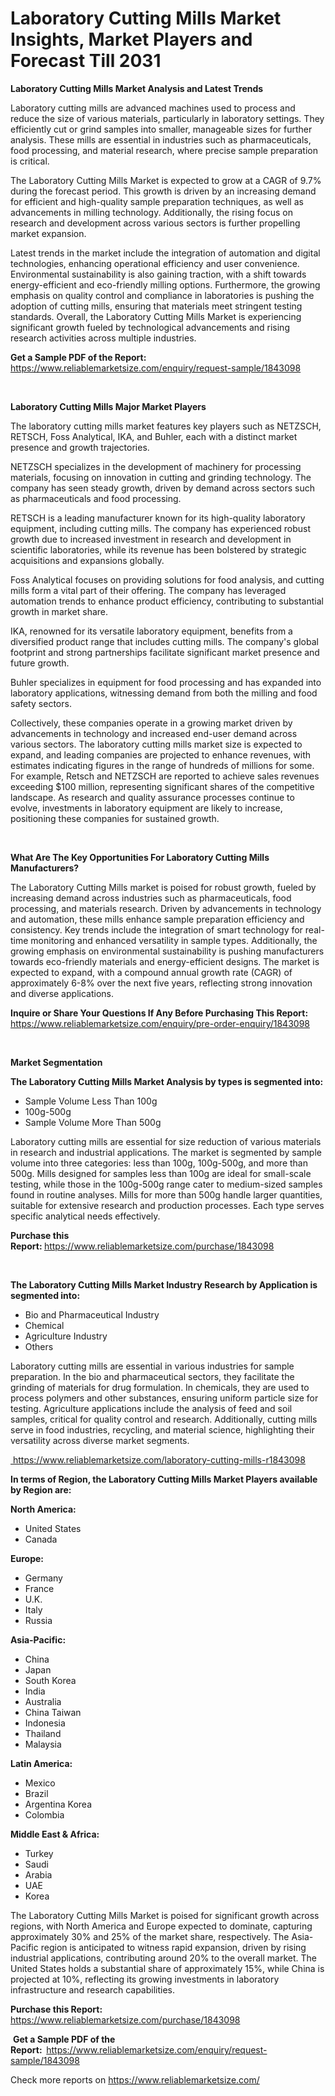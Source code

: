 <p><h1>Laboratory Cutting Mills Market Insights, Market Players and Forecast Till 2031</h1></p><p><strong>Laboratory Cutting Mills Market Analysis and Latest Trends</strong></p>
<p><p>Laboratory cutting mills are advanced machines used to process and reduce the size of various materials, particularly in laboratory settings. They efficiently cut or grind samples into smaller, manageable sizes for further analysis. These mills are essential in industries such as pharmaceuticals, food processing, and material research, where precise sample preparation is critical.</p><p>The Laboratory Cutting Mills Market is expected to grow at a CAGR of 9.7% during the forecast period. This growth is driven by an increasing demand for efficient and high-quality sample preparation techniques, as well as advancements in milling technology. Additionally, the rising focus on research and development across various sectors is further propelling market expansion.</p><p>Latest trends in the market include the integration of automation and digital technologies, enhancing operational efficiency and user convenience. Environmental sustainability is also gaining traction, with a shift towards energy-efficient and eco-friendly milling options. Furthermore, the growing emphasis on quality control and compliance in laboratories is pushing the adoption of cutting mills, ensuring that materials meet stringent testing standards. Overall, the Laboratory Cutting Mills Market is experiencing significant growth fueled by technological advancements and rising research activities across multiple industries.</p></p>
<p><strong>Get a Sample PDF of the Report:&nbsp;</strong> <a href="https://www.reliablemarketsize.com/enquiry/request-sample/1843098?utm_campaign=2005&utm_medium=2&utm_source=Github&utm_content=ia&utm_term=01012025&utm_id=laboratory-cutting-mills">https://www.reliablemarketsize.com/enquiry/request-sample/1843098</a></p>
<p>&nbsp;</p>
<p><strong>Laboratory Cutting Mills Major Market Players</strong></p>
<p><p>The laboratory cutting mills market features key players such as NETZSCH, RETSCH, Foss Analytical, IKA, and Buhler, each with a distinct market presence and growth trajectories.</p><p>NETZSCH specializes in the development of machinery for processing materials, focusing on innovation in cutting and grinding technology. The company has seen steady growth, driven by demand across sectors such as pharmaceuticals and food processing. </p><p>RETSCH is a leading manufacturer known for its high-quality laboratory equipment, including cutting mills. The company has experienced robust growth due to increased investment in research and development in scientific laboratories, while its revenue has been bolstered by strategic acquisitions and expansions globally.</p><p>Foss Analytical focuses on providing solutions for food analysis, and cutting mills form a vital part of their offering. The company has leveraged automation trends to enhance product efficiency, contributing to substantial growth in market share.</p><p>IKA, renowned for its versatile laboratory equipment, benefits from a diversified product range that includes cutting mills. The company's global footprint and strong partnerships facilitate significant market presence and future growth.</p><p>Buhler specializes in equipment for food processing and has expanded into laboratory applications, witnessing demand from both the milling and food safety sectors.</p><p>Collectively, these companies operate in a growing market driven by advancements in technology and increased end-user demand across various sectors. The laboratory cutting mills market size is expected to expand, and leading companies are projected to enhance revenues, with estimates indicating figures in the range of hundreds of millions for some. For example, Retsch and NETZSCH are reported to achieve sales revenues exceeding $100 million, representing significant shares of the competitive landscape. As research and quality assurance processes continue to evolve, investments in laboratory equipment are likely to increase, positioning these companies for sustained growth.</p></p>
<p>&nbsp;</p>
<p><strong>What Are The Key Opportunities For Laboratory Cutting Mills Manufacturers?</strong></p>
<p><p>The Laboratory Cutting Mills market is poised for robust growth, fueled by increasing demand across industries such as pharmaceuticals, food processing, and materials research. Driven by advancements in technology and automation, these mills enhance sample preparation efficiency and consistency. Key trends include the integration of smart technology for real-time monitoring and enhanced versatility in sample types. Additionally, the growing emphasis on environmental sustainability is pushing manufacturers towards eco-friendly materials and energy-efficient designs. The market is expected to expand, with a compound annual growth rate (CAGR) of approximately 6-8% over the next five years, reflecting strong innovation and diverse applications.</p></p>
<p><strong>Inquire or Share Your Questions If Any Before Purchasing This Report:</strong> <a href="https://www.reliablemarketsize.com/enquiry/pre-order-enquiry/1843098?utm_campaign=2005&utm_medium=2&utm_source=Github&utm_content=ia&utm_term=01012025&utm_id=laboratory-cutting-mills">https://www.reliablemarketsize.com/enquiry/pre-order-enquiry/1843098</a></p>
<p>&nbsp;</p>
<p><strong>Market Segmentation</strong></p>
<p><strong>The Laboratory Cutting Mills Market Analysis by types is segmented into:</strong></p>
<p><ul><li>Sample Volume Less Than 100g</li><li>100g-500g</li><li>Sample Volume More Than 500g</li></ul></p>
<p><p>Laboratory cutting mills are essential for size reduction of various materials in research and industrial applications. The market is segmented by sample volume into three categories: less than 100g, 100g-500g, and more than 500g. Mills designed for samples less than 100g are ideal for small-scale testing, while those in the 100g-500g range cater to medium-sized samples found in routine analyses. Mills for more than 500g handle larger quantities, suitable for extensive research and production processes. Each type serves specific analytical needs effectively.</p></p>
<p><strong>Purchase this Report:&nbsp;</strong><a href="https://www.reliablemarketsize.com/purchase/1843098?utm_campaign=2005&utm_medium=2&utm_source=Github&utm_content=ia&utm_term=01012025&utm_id=laboratory-cutting-mills">https://www.reliablemarketsize.com/purchase/1843098</a></p>
<p>&nbsp;</p>
<p><strong>The Laboratory Cutting Mills Market Industry Research by Application is segmented into:</strong></p>
<p><ul><li>Bio and Pharmaceutical Industry</li><li>Chemical</li><li>Agriculture Industry</li><li>Others</li></ul></p>
<p><p>Laboratory cutting mills are essential in various industries for sample preparation. In the bio and pharmaceutical sectors, they facilitate the grinding of materials for drug formulation. In chemicals, they are used to process polymers and other substances, ensuring uniform particle size for testing. Agriculture applications include the analysis of feed and soil samples, critical for quality control and research. Additionally, cutting mills serve in food industries, recycling, and material science, highlighting their versatility across diverse market segments.</p></p>
<p><a href="https://www.reliablemarketsize.com/laboratory-cutting-mills-r1843098?utm_campaign=2005&utm_medium=2&utm_source=Github&utm_content=ia&utm_term=01012025&utm_id=laboratory-cutting-mills">&nbsp;https://www.reliablemarketsize.com/laboratory-cutting-mills-r1843098</a></p>
<p><strong>In terms of Region, the Laboratory Cutting Mills Market Players available by Region are:</strong></p>
<p>
    <p> <strong> North America: </strong>
        <ul>
            <li>United States</li>
            <li>Canada</li>
        </ul>
        </p> 
    <p> <strong> Europe: </strong>
        <ul>
            <li>Germany</li>
            <li>France</li>
            <li>U.K.</li>
            <li>Italy</li>
            <li>Russia</li>
        </ul>
        </p> 
    <p> <strong> Asia-Pacific: </strong>
        <ul>
            <li>China</li>
            <li>Japan</li>
            <li>South Korea</li>
            <li>India</li>
            <li>Australia</li>
            <li>China Taiwan</li>
            <li>Indonesia</li>
            <li>Thailand</li>
            <li>Malaysia</li>
        </ul>
        </p> 
    <p> <strong> Latin America: </strong>
        <ul>
            <li>Mexico</li>
            <li>Brazil</li>
            <li>Argentina Korea</li>
            <li>Colombia</li>
        </ul>
        </p> 
    <p> <strong> Middle East & Africa: </strong>
        <ul>
            <li>Turkey</li>
            <li>Saudi</li>
            <li>Arabia</li>
            <li>UAE</li>
            <li>Korea</li>
        </ul>
    </p>
    </p>
<p><p>The Laboratory Cutting Mills Market is poised for significant growth across regions, with North America and Europe expected to dominate, capturing approximately 30% and 25% of the market share, respectively. The Asia-Pacific region is anticipated to witness rapid expansion, driven by rising industrial applications, contributing around 20% to the overall market. The United States holds a substantial share of approximately 15%, while China is projected at 10%, reflecting its growing investments in laboratory infrastructure and research capabilities.</p></p>
<p><strong>Purchase this Report: </strong><a href="https://www.reliablemarketsize.com/purchase/1843098?utm_campaign=2005&utm_medium=2&utm_source=Github&utm_content=ia&utm_term=01012025&utm_id=laboratory-cutting-mills">https://www.reliablemarketsize.com/purchase/1843098</a></p>
<p>&nbsp;<strong>Get a Sample PDF of the Report:&nbsp;&nbsp;</strong><a href="https://www.reliablemarketsize.com/enquiry/request-sample/1843098?utm_campaign=2005&utm_medium=2&utm_source=Github&utm_content=ia&utm_term=01012025&utm_id=laboratory-cutting-mills">https://www.reliablemarketsize.com/enquiry/request-sample/1843098</a></p>
<p><strong></strong></p>
<p>Check more reports on <a href="https://www.reliablemarketsize.com/?utm_campaign=2005&utm_medium=2&utm_source=Github&utm_content=ia&utm_term=01012025&utm_id=laboratory-cutting-mills">https://www.reliablemarketsize.com/</a></p>